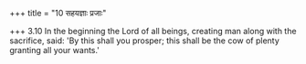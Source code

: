 +++
title = "10 सहयज्ञाः प्रजाः"

+++
3.10 In the beginning the Lord of all beings, creating man along with
the sacrifice, said: 'By this shall you prosper; this shall be the cow
of plenty granting all your wants.'
